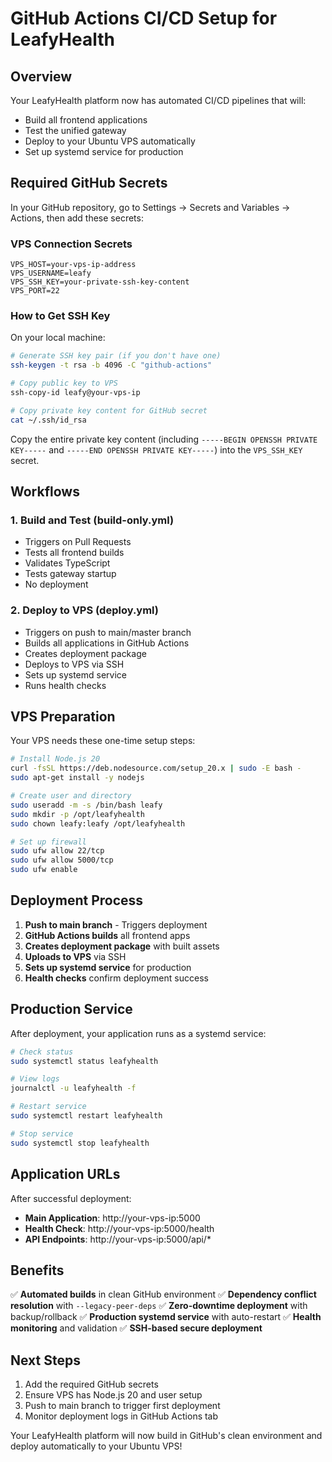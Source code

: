 # GitHub Actions CI/CD Setup for LeafyHealth

## Overview

Your LeafyHealth platform now has automated CI/CD pipelines that will:
- Build all frontend applications 
- Test the unified gateway
- Deploy to your Ubuntu VPS automatically
- Set up systemd service for production

## Required GitHub Secrets

In your GitHub repository, go to Settings → Secrets and Variables → Actions, then add these secrets:

### VPS Connection Secrets
```
VPS_HOST=your-vps-ip-address
VPS_USERNAME=leafy
VPS_SSH_KEY=your-private-ssh-key-content
VPS_PORT=22
```

### How to Get SSH Key

On your local machine:
```bash
# Generate SSH key pair (if you don't have one)
ssh-keygen -t rsa -b 4096 -C "github-actions"

# Copy public key to VPS
ssh-copy-id leafy@your-vps-ip

# Copy private key content for GitHub secret
cat ~/.ssh/id_rsa
```

Copy the entire private key content (including `-----BEGIN OPENSSH PRIVATE KEY-----` and `-----END OPENSSH PRIVATE KEY-----`) into the `VPS_SSH_KEY` secret.

## Workflows

### 1. Build and Test (build-only.yml)
- Triggers on Pull Requests
- Tests all frontend builds
- Validates TypeScript
- Tests gateway startup
- No deployment

### 2. Deploy to VPS (deploy.yml)
- Triggers on push to main/master branch
- Builds all applications in GitHub Actions
- Creates deployment package
- Deploys to VPS via SSH
- Sets up systemd service
- Runs health checks

## VPS Preparation

Your VPS needs these one-time setup steps:

```bash
# Install Node.js 20
curl -fsSL https://deb.nodesource.com/setup_20.x | sudo -E bash -
sudo apt-get install -y nodejs

# Create user and directory
sudo useradd -m -s /bin/bash leafy
sudo mkdir -p /opt/leafyhealth
sudo chown leafy:leafy /opt/leafyhealth

# Set up firewall
sudo ufw allow 22/tcp
sudo ufw allow 5000/tcp
sudo ufw enable
```

## Deployment Process

1. **Push to main branch** - Triggers deployment
2. **GitHub Actions builds** all frontend apps
3. **Creates deployment package** with built assets
4. **Uploads to VPS** via SSH
5. **Sets up systemd service** for production
6. **Health checks** confirm deployment success

## Production Service

After deployment, your application runs as a systemd service:

```bash
# Check status
sudo systemctl status leafyhealth

# View logs
journalctl -u leafyhealth -f

# Restart service
sudo systemctl restart leafyhealth

# Stop service
sudo systemctl stop leafyhealth
```

## Application URLs

After successful deployment:
- **Main Application**: http://your-vps-ip:5000
- **Health Check**: http://your-vps-ip:5000/health
- **API Endpoints**: http://your-vps-ip:5000/api/*

## Benefits

✅ **Automated builds** in clean GitHub environment
✅ **Dependency conflict resolution** with `--legacy-peer-deps`
✅ **Zero-downtime deployment** with backup/rollback
✅ **Production systemd service** with auto-restart
✅ **Health monitoring** and validation
✅ **SSH-based secure deployment**

## Next Steps

1. Add the required GitHub secrets
2. Ensure VPS has Node.js 20 and user setup
3. Push to main branch to trigger first deployment
4. Monitor deployment logs in GitHub Actions tab

Your LeafyHealth platform will now build in GitHub's clean environment and deploy automatically to your Ubuntu VPS!